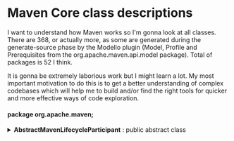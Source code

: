 # Maven Core class descriptions

I want to understand how Maven works so I'm gonna look at all classes. There are 368, or actually more, as some are generated during the generate-source phase by the Modello plugin (Model, Profile and Prerequisites from the org.apache.maven.api.model package). Total of packages is 52 I think.

It is gonna be extremely laborious work but I might learn a lot. My most important motivation to do this is to get a better understanding of complex codebases which will help me to build and/or find the right tools for quicker and more effective ways of code exploration.


#### package org.apache.maven;

<details>
<summary><b>AbstractMavenLifecycleParticipant</b> : public abstract class</summary>
  
<br/>
<i>Allows core extensions to participate in Maven build session lifecycle.</i><br/>
<i>All callback methods (will) follow beforeXXX/afterXXX naming pattern to indicate at what lifecycle point it is being called.</i><br/>
<i>@see <a href="https://maven.apache.org/examples/maven-3-lifecycle-extensions.html">example</a></i><br/> 
<i>@see <a href="https://issues.apache.org/jira/browse/MNG-4224">MNG-4224</a></i><br/> 
<i>@since 3.0-alpha-3</i><br/>  
<i><a href="https://github.com/apache/maven/blob/master/impl/maven-core/src/main/java/org/apache/maven/AbstractMavenLifecycleParticipant.java">Code on GitHub</a></i><br/><br/>

</details>